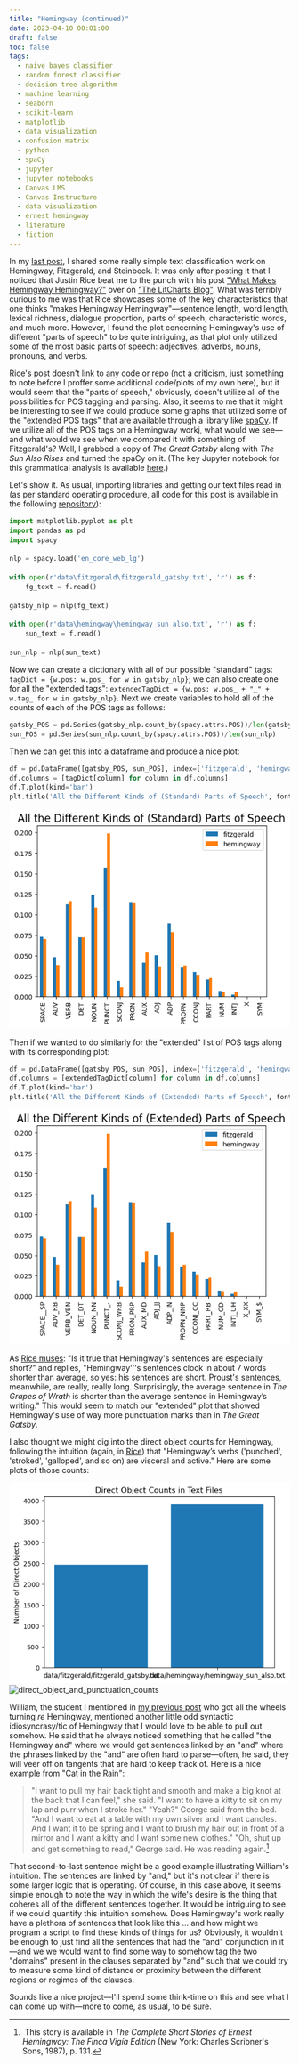 ```yaml
---
title: "Hemingway (continued)"
date: 2023-04-10 00:01:00
draft: false
toc: false
tags:
  - naive bayes classifier
  - random forest classifier
  - decision tree algorithm
  - machine learning
  - seaborn
  - scikit-learn
  - matplotlib
  - data visualization
  - confusion matrix
  - python
  - spaCy
  - jupyter
  - jupyter notebooks
  - Canvas LMS
  - Canvas Instructure
  - data visualization
  - ernest hemingway
  - literature
  - fiction
---
```


In my [last post](https://kspicer80.github.io/posts/2023-04-07-fitzgerald-hemingway/), I shared some really simple text classification work on Hemingway, Fitzgerald, and Steinbeck. It was only after posting it that I noticed that Justin Rice beat me to the punch with his post ["What Makes Hemingway Hemingway?"](https://www.litcharts.com/blog/analitics/what-makes-hemingway/) over on ["The LitCharts Blog"](https://www.litcharts.com/blog/). What was terribly curious to me was that Rice showcases some of the key characteristics that one thinks "makes Hemingway Hemingway"—sentence length, word length, lexical richness, dialogue proportion, parts of speech, characteristic words, and much more. However, I found the plot concerning Hemingway's use of different "parts of speech" to be quite intriguing, as that plot only utilized some of the most basic parts of speech: adjectives, adverbs, nouns, pronouns, and verbs.

Rice's post doesn't link to any code or repo (not a criticism, just something to note before I proffer some additional code/plots of my own here), but it would seem that the "parts of speech," obviously, doesn't utilize all of the possibilities for POS tagging and parsing. Also, it seems to me that it might be interesting to see if we could produce some graphs that utilized some of the "extended POS tags" that are available through a library like [spaCy](https://spacy.io/). If we utilize all of the POS tags on a Hemingway workj, what would we see—and what would we see when we compared it with something of Fitzgerald's? Well, I grabbed a copy of *The Great Gatsby* along with *The Sun Also Rises* and turned the spaCy on it. (The key Jupyter notebook for this grammatical analysis is available [here](https://nbviewer.org/github/kspicer80/fitzgerald_hemingway/blob/main/part_of_speech_analysis.ipynb).)

Let's show it. As usual, importing libraries and getting our text files read in (as per standard operating procedure, all code for this post is available in the following [repository](https://github.com/kspicer80/fitzgerald_hemingway)):

``` python
import matplotlib.pyplot as plt
import pandas as pd
import spacy

nlp = spacy.load('en_core_web_lg')

with open(r'data\fitzgerald\fitzgerald_gatsby.txt', 'r') as f:
    fg_text = f.read()

gatsby_nlp = nlp(fg_text)

with open(r'data\hemingway\hemingway_sun_also.txt', 'r') as f:
    sun_text = f.read()

sun_nlp = nlp(sun_text)
```

Now we can create a dictionary with all of our possible "standard" tags: ```tagDict = {w.pos: w.pos_ for w in gatsby_nlp}```; we can also create one for all the "extended tags": ```extendedTagDict = {w.pos: w.pos_ + "_" + w.tag_ for w in gatsby_nlp}```. Next we create variables to hold all of the counts of each of the POS tags as follows:

``` python
gatsby_POS = pd.Series(gatsby_nlp.count_by(spacy.attrs.POS))/len(gatsby_nlp)
sun_POS = pd.Series(sun_nlp.count_by(spacy.attrs.POS))/len(sun_nlp)
```

Then we can get this into a dataframe and produce a nice plot:

``` python
df = pd.DataFrame([gatsby_POS, sun_POS], index=['fitzgerald', 'hemingway'])
df.columns = [tagDict[column] for column in df.columns]
df.T.plot(kind='bar')
plt.title('All the Different Kinds of (Standard) Parts of Speech', fontsize=16)
```
![standard_POS_counts](/images/imgforblogposts/post_31/standard_POS_counts.png)

Then if we wanted to do similarly for the "extended" list of POS tags along with its corresponding plot:

``` python
df = pd.DataFrame([gatsby_POS, sun_POS], index=['fitzgerald', 'hemingway'])
df.columns = [extendedTagDict[column] for column in df.columns]
df.T.plot(kind='bar')
plt.title('All the Different Kinds of (Extended) Parts of Speech', fontsize=16)
```

![extended_POS_counts](/images/imgforblogposts/post_31/extended_POS_counts.png)

As [Rice muses](https://www.litcharts.com/blog/analitics/what-makes-hemingway/): "Is it true that Hemingway's sentences are especially short?" and replies, "Hemingway'’'s sentences clock in about 7 words shorter than average, so yes: his sentences are short. Proust's sentences, meanwhile, are really, really long. Surprisingly, the average sentence in *The Grapes of Wrath* is shorter than the average sentence in Hemingway’s writing." This would seem to match our "extended" plot that showed Hemingway's use of way more punctuation marks than in *The Great Gatsby*.

I also thought we might dig into the direct object counts for Hemingway, following the intuition (again, in [Rice](https://www.litcharts.com/blog/analitics/what-makes-hemingway/)) that "Hemingway’s verbs ('punched', 'stroked', 'galloped', and so on) are visceral and active." Here are some plots of those counts:

![direct_object_counts](/images/imgforblogposts/post_31/direct_object_counts.png)
![direct_object_and_punctuation_counts](/images/imgforblogposts/post_31/direct_object_and_punctuation_counts.png)

William, the student I mentioned in [my previous post](https://kspicer80.github.io/posts/2023-04-01-fitzgerald-hemingway/) who got all the wheels turning *re* Hemingway, mentioned another little odd syntactic idiosyncrasy/tic of Hemingway that I would love to be able to pull out somehow. He said that he always noticed something that he called "the Hemingway and" where we would get sentences linked by an "and" where the phrases linked by the "and" are often hard to parse—often, he said, they will veer off on tangents that are hard to keep track of. Here is a nice example from "Cat in the Rain":

>"I want to pull my hair back tight and smooth and make a big knot at the back that I can feel," she said.
>"I want to have a kitty to sit on my lap and purr when I stroke her."
>"Yeah?" George said from the bed.
>"And I want to eat at a table with my own silver and I want candles. And I want it to be spring and I want to brush my hair out in front of a mirror and I want a kitty and I want some new clothes."
>"Oh, shut up and get something to read," George said. He was reading again.[^1]

That second-to-last sentence might be a good example illustrating William's intuition. The sentences are linked by "and," but it's not clear if there is some larger logic that is operating. Of course, in this case above, it seems simple enough to note the way in which the wife's desire is the thing that coheres all of the different sentences together. It would be intriguing to see if we could quantify this intuition somehow. Does Hemingway's work really have a plethora of sentences that look like this ... and how might we program a script to find these kinds of things for us? Obviously, it wouldn't be enough to just find all the sentences that had the "and" conjunction in it—and we we would want to find some way to somehow tag the two "domains" present in the clauses separated by "and" such that we could try to measure some kind of distance or proximity between the different regions or regimes of the clauses.

Sounds like a nice project—I'll spend some think-time on this and see what I can come up with—more to come, as usual, to be sure.

[^1]:&nbsp;This story is available in *The Complete Short Stories of Ernest Hemingway: The Finca Vigía Edition* (New York: Charles Scribner's Sons, 1987), p. 131.
